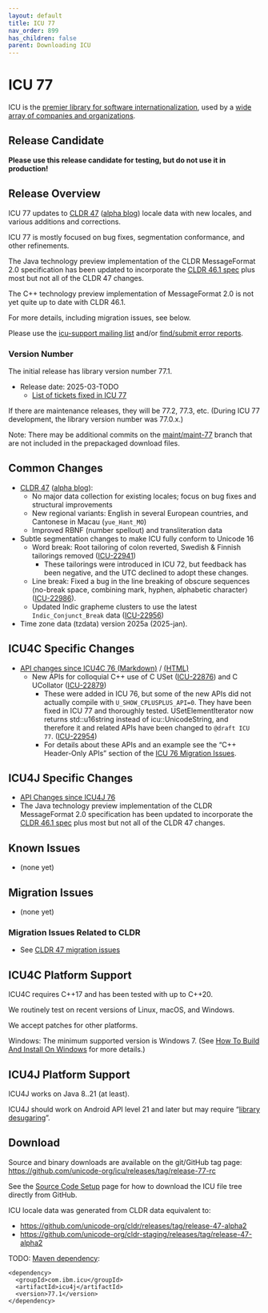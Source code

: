 ```yaml
---
layout: default
title: ICU 77
nav_order: 899
has_children: false
parent: Downloading ICU
---
```


<!--
© 2025 and later: Unicode, Inc. and others.
License & terms of use: http://www.unicode.org/copyright.html
-->

# ICU 77

ICU is the [premier library for software internationalization](https://icu.unicode.org/#h.i33fakvpjb7o),
used by a [wide array of companies and organizations](https://icu.unicode.org/#h.f9qwubthqabj).

## Release Candidate

**Please use this release candidate for testing, but do not use it in production!**

## Release Overview

ICU 77 updates to
[CLDR 47](https://cldr.unicode.org/downloads/cldr-47)
([alpha blog](https://blog.unicode.org/2025/02/unicode-cldr-47-alpha-now-available-for.html))
locale data with new locales, and various additions and corrections.

ICU 77 is mostly focused on bug fixes, segmentation conformance, and other refinements.

The Java technology preview implementation of the CLDR MessageFormat 2.0 specification has been updated to incorporate the
[CLDR 46.1 spec](https://www.unicode.org/reports/tr35/tr35-74/tr35-messageFormat.html)
plus most but not all of the CLDR 47 changes.

The C++ technology preview implementation of MessageFormat 2.0 is not yet quite up to date with CLDR 46.1.

For more details, including migration issues, see below.

Please use the [icu-support mailing list](https://icu.unicode.org/contacts) and/or [find/submit error reports](https://icu.unicode.org/bugs).

### Version Number

The initial release has library version number 77.1.

* Release date: 2025-03-TODO
  * [List of tickets fixed in ICU 77](https://unicode-org.atlassian.net/issues/?jql=project%20%3D%20ICU%20AND%20status%20%3D%20Done%20AND%20resolution%20in%20%28Fixed%2C%20%22Fixed%20by%20Other%20Ticket%22%29%20AND%20fixVersion%20%3D%2077.1%20ORDER%20BY%20component%20ASC%2C%20created%20DESC)

If there are maintenance releases, they will be 77.2, 77.3, etc. (During ICU 77 development, the library version number was 77.0.x.)

Note: There may be additional commits on the [maint/maint-77](https://github.com/unicode-org/icu/tree/maint/maint-77) branch that are not included in the prepackaged download files.

## Common Changes

* [CLDR 47](https://cldr.unicode.org/downloads/cldr-47)
  ([alpha blog](https://blog.unicode.org/2025/02/unicode-cldr-47-alpha-now-available-for.html)):
  * No major data collection for existing locales; focus on bug fixes and structural improvements
  * New regional variants: English in several European countries, and Cantonese in Macau (`yue_Hant_MO`)
  * Improved RBNF (number spellout) and transliteration data
* Subtle segmentation changes to make ICU fully conform to Unicode 16
  * Word break: Root tailoring of colon reverted, Swedish & Finnish tailorings removed
    ([ICU-22941](https://unicode-org.atlassian.net/browse/ICU-22941))
    * These tailorings were introduced in ICU 72, but feedback has been negative,
      and the UTC declined to adopt these changes.
  * Line break: Fixed a bug in the line breaking of obscure sequences
    ⟨no-break space, combining mark, hyphen, alphabetic character⟩
    ([ICU-22986](https://unicode-org.atlassian.net/browse/ICU-22986)).
  * Updated Indic grapheme clusters to use the latest `Indic_Conjunct_Break` data
    ([ICU-22956](https://unicode-org.atlassian.net/browse/ICU-22956))
* Time zone data (tzdata) version 2025a (2025-jan).

## ICU4C Specific Changes

* [API changes since ICU4C 76 (Markdown)](https://github.com/unicode-org/icu/blob/maint/maint-77/icu4c/APIChangeReport.md) / [(HTML)](https://htmlpreview.github.io/?https://github.com/unicode-org/icu/blob/maint/maint-77/icu4c/APIChangeReport.html)
  * New APIs for colloquial C++ use of C USet ([ICU-22876](https://unicode-org.atlassian.net/browse/ICU-22876))
    and C UCollator ([ICU-22879](https://unicode-org.atlassian.net/browse/ICU-22879))
    * These were added in ICU 76, but some of the new APIs did not actually compile with `U_SHOW_CPLUSPLUS_API=0`.
      They have been fixed in ICU 77 and thoroughly tested.
      USetElementIterator now returns std::u16string instead of icu::UnicodeString,
      and therefore it and related APIs have been changed to `@draft ICU 77`.
      ([ICU-22954](https://unicode-org.atlassian.net/browse/ICU-22954))
    * For details about these APIs and an example see the
      “C++ Header-Only APIs” section of the [ICU 76 Migration Issues](76.md#migration-issues).

## ICU4J Specific Changes

* [API Changes since ICU4J 76](https://htmlpreview.github.io/?https://github.com/unicode-org/icu/blob/maint/maint-77/icu4j/APIChangeReport.html)
* The Java technology preview implementation of the CLDR MessageFormat 2.0 specification has been updated to incorporate the
  [CLDR 46.1 spec](https://www.unicode.org/reports/tr35/tr35-74/tr35-messageFormat.html)
  plus most but not all of the CLDR 47 changes.

## Known Issues

* (none yet)

## Migration Issues

* (none yet)

### Migration Issues Related to CLDR
* See [CLDR 47 migration issues](https://cldr.unicode.org/downloads/cldr-47#migration)

## ICU4C Platform Support

ICU4C requires C++17 and has been tested with up to C++20.

We routinely test on recent versions of Linux, macOS, and Windows.

We accept patches for other platforms.

Windows: The minimum supported version is Windows 7. (See [How To Build And Install On Windows](../userguide/icu4c/build.html#how-to-build-and-install-on-windows) for more details.)

## ICU4J Platform Support

ICU4J works on Java 8..21 (at least).

ICU4J should work on Android API level 21 and later but may require “[library desugaring](https://developer.android.com/studio/write/java8-support#library-desugaring)”.

## Download

Source and binary downloads are available on the git/GitHub tag page: <https://github.com/unicode-org/icu/releases/tag/release-77-rc>

See the [Source Code Setup](../devsetup/source/) page for how to download the ICU file tree directly from GitHub.

ICU locale data was generated from CLDR data equivalent to:

* <https://github.com/unicode-org/cldr/releases/tag/release-47-alpha2>
* <https://github.com/unicode-org/cldr-staging/releases/tag/release-47-alpha2>

TODO: [Maven dependency](https://central.sonatype.com/artifact/com.ibm.icu/icu4j):
```
<dependency>
  <groupId>com.ibm.icu</groupId>
  <artifactId>icu4j</artifactId>
  <version>77.1</version>
</dependency>
```
